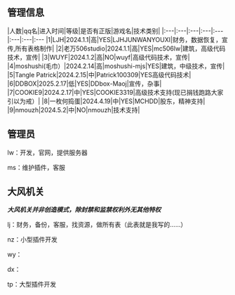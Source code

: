 ## 管理信息
|人数|qq名|进入时间|等级|是否有正版|游戏名|技术类别|
|:---|:---|:---|:---|:---|:---|:---|:---
|1|LJH|2024.1.1|高|YES|LJHJUNWANYOUXI|财务，数据恢复，宣传,所有表格制作|
|2|老万506studio|2024.1.1|高|YES|mc506lw|建筑，高级代码技术，宣传|
|3|WUYF|2024.1.2|高|NO|wuyf|高级代码技术，宣传|
|4|moshushi(毛巾）|2024.2.14|高|moshushi-mjs|YES|建筑，中级技术，宣传|
|5|Tangle Patrick|2024.2.15|中|Patrick100309|YES高级代码技术|
|6|DDBOX|2025.2.17|低|YES|DDbox-Maoj|宣传，杂事|
|7|COOKIE9|2024.2.17|中|YES|COOKIE3319|高级技术支持(现已捐钱跑路大家引以为戒）|
|8|一枚何捣蛋|2024.4.19|中|YES|MCHDD|股东，精神支持|
|9|nmouzh|2024.5.2|中|NO|nmouzh|技术支持|
## 管理员
lw：开发，官网，提供服务器

ms：维护插件，客服

## 大风机关

***大风机关并非创造模式，除封禁和监禁权利外无其他特权***

lj：财务，备份，客服，找资源，做所有表（此表就是我写的……）

nz：小型插件开发

wy：

dx：

tp：大型插件开发
<!--stackedit_data:
eyJoaXN0b3J5IjpbMTgwNzAxNjE3OV19
-->